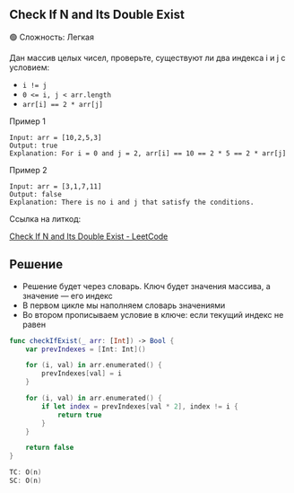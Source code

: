 ## Check If N and Its Double Exist

🟢 Сложность: Легкая

Дан массив целых чисел, проверьте, существуют ли два индекса i и j с условием:

- `i != j`
- `0 <= i, j < arr.length`
- `arr[i] == 2 * arr[j]`

Пример 1

```
Input: arr = [10,2,5,3]
Output: true
Explanation: For i = 0 and j = 2, arr[i] == 10 == 2 * 5 == 2 * arr[j]
```

Пример 2

```
Input: arr = [3,1,7,11]
Output: false
Explanation: There is no i and j that satisfy the conditions.
```

Ссылка на литкод:

[Check If N and Its Double Exist - LeetCode](https://leetcode.com/problems/check-if-n-and-its-double-exist/description/)

## Решение

- Решение будет через словарь. Ключ будет значения массива, а значение — его индекс
- В первом цикле мы наполняем словарь значениями
- Во втором прописываем условие в ключе: если текущий индекс не равен

```swift
func checkIfExist(_ arr: [Int]) -> Bool {
    var prevIndexes = [Int: Int]()

    for (i, val) in arr.enumerated() {
        prevIndexes[val] = i
    }

    for (i, val) in arr.enumerated() {
        if let index = prevIndexes[val * 2], index != i {
            return true
        }
    }

    return false
}

TC: O(n)
SC: O(n)
```
